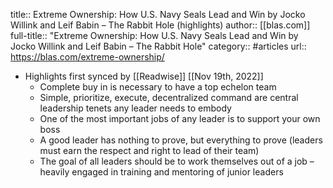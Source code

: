 title:: Extreme Ownership: How U.S. Navy Seals Lead and Win by Jocko Willink and Leif Babin – The Rabbit Hole (highlights)
author:: [[blas.com]]
full-title:: "Extreme Ownership: How U.S. Navy Seals Lead and Win by Jocko Willink and Leif Babin – The Rabbit Hole"
category:: #articles
url:: https://blas.com/extreme-ownership/

- Highlights first synced by [[Readwise]] [[Nov 19th, 2022]]
	- Complete buy in is necessary to have a top echelon team
	- Simple, prioritize, execute, decentralized command are central leadership tenets any leader needs to embody
	- One of the most important jobs of any leader is to support your own boss
	- A good leader has nothing to prove, but everything to prove (leaders must earn the respect and right to lead of their team)
	- The goal of all leaders should be to work themselves out of a job – heavily engaged in training and mentoring of junior leaders